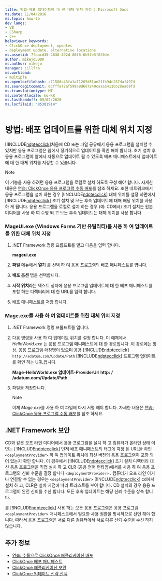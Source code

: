 ```yaml
---
title: 방법-배포 업데이트에 대 한 대체 위치 지정 | Microsoft Docs
ms.date: 11/04/2016
ms.topic: how-to
dev_langs:
- VB
- CSharp
- C++
helpviewer_keywords:
- ClickOnce deployment, updates
- deployment update, alternative locations
ms.assetid: 7faacd35-2638-492d-80f6-6b57e5f820de
author: mikejo5000
ms.author: mikejo
manager: jillfra
ms.workload:
- multiple
ms.openlocfilehash: c71586c43fa1a71205d61ae21fb94c267daf497d
ms.sourcegitcommit: 6cfffa72af599a9d667249caaaa411bb28ea69fd
ms.translationtype: MT
ms.contentlocale: ko-KR
ms.lasthandoff: 09/02/2020
ms.locfileid: "85381914"
---
```

# <a name="how-to-specify-an-alternate-location-for-deployment-updates"></a>방법: 배포 업데이트를 위한 대체 위치 지정
[!INCLUDE[ndptecclick](../deployment/includes/ndptecclick_md.md)]처음에 CD 또는 파일 공유에서 응용 프로그램을 설치할 수 있지만 응용 프로그램은 웹에서 정기적으로 업데이트를 확인 해야 합니다. 초기 설치 후 응용 프로그램이 웹에서 자동으로 업데이트 될 수 있도록 배포 매니페스트에서 업데이트에 대 한 대체 위치를 지정할 수 있습니다.

> [!NOTE]
> 이 기능을 사용 하려면 응용 프로그램을 로컬로 설치 하도록 구성 해야 합니다. 자세한 내용은 [연습: ClickOnce 응용 프로그램 수동 배포](../deployment/walkthrough-manually-deploying-a-clickonce-application.md)를 참조 하세요. 또한 네트워크에서 응용 프로그램을 설치 하는 경우 [!INCLUDE[ndptecclick](../deployment/includes/ndptecclick_md.md)] 대체 위치를 설정 하면에서 [!INCLUDE[ndptecclick](../deployment/includes/ndptecclick_md.md)] 초기 설치 및 모든 후속 업데이트에 대해 해당 위치를 사용 하 게 됩니다. 응용 프로그램을 로컬로 설치 하는 경우 (예: CD에서) 초기 설치는 원본 미디어를 사용 하 여 수행 되 고 모든 후속 업데이트는 대체 위치를 사용 합니다.

### <a name="specify-an-alternate-location-for-updates-by-using-mageuiexe-windows-forms-based-utility"></a>MageUI.exe (Windows Forms 기반 유틸리티)를 사용 하 여 업데이트를 위한 대체 위치 지정

1. .NET Framework 명령 프롬프트를 열고 다음을 입력 합니다.

     **mageui.exe**

2. **파일** 메뉴에서 **열기** 를 선택 하 여 응용 프로그램의 배포 매니페스트를 엽니다.

3. **배포 옵션** 탭을 선택합니다.

4. **시작 위치**라는 텍스트 상자에 응용 프로그램 업데이트에 대 한 배포 매니페스트를 포함 하는 디렉터리에 대 한 URL을 입력 합니다.

5. 배포 매니페스트를 저장 합니다.

### <a name="specify-an-alternate-location-for-updates-by-using-mageexe"></a>Mage.exe를 사용 하 여 업데이트를 위한 대체 위치 지정

1. .NET Framework 명령 프롬프트를 엽니다.

2. 다음 명령을 사용 하 여 업데이트 위치를 설정 합니다. 이 예제에서 *HelloWorld.exe* 는 응용 프로그램 매니페스트에 대 한 경로입니다 .이 경로에는 항상. 응용 프로그램 확장명이 있으며 응용 [!INCLUDE[ndptecclick](../deployment/includes/ndptecclick_md.md)] `http://adatum.com/Update/Path` [!INCLUDE[ndptecclick](../deployment/includes/ndptecclick_md.md)] 프로그램 업데이트를 확인 하는 URL입니다.

    **Mage-HelloWorld.exe 업데이트-ProviderUrl http: \/ /adatum.com/Update/Path**

3. 파일을 저장합니다.

   > [!NOTE]
   > 이제 *Mage.exe*를 사용 하 여 파일에 다시 서명 해야 합니다. 자세한 내용은 [연습: ClickOnce 응용 프로그램 수동 배포](../deployment/walkthrough-manually-deploying-a-clickonce-application.md)를 참조 하세요.

## <a name="net-framework-security"></a>.NET Framework 보안
 CD와 같은 오프 라인 미디어에서 응용 프로그램을 설치 하 고 컴퓨터가 온라인 상태 이면는 [!INCLUDE[ndptecclick](../deployment/includes/ndptecclick_md.md)] 먼저 배포 매니페스트의 태그에 지정 된 URL을 확인 `<deploymentProvider>` 하 여 업데이트 위치에 최신 버전의 응용 프로그램이 포함 되어 있는지 확인 합니다. 이 경우에서 [!INCLUDE[ndptecclick](../deployment/includes/ndptecclick_md.md)] 초기 설치 디렉터리 대신 응용 프로그램을 직접 설치 하 고 CLR (공용 언어 런타임)에서를 사용 하 여 응용 프로그램의 신뢰 수준을 결정 합니다 `<deploymentProvider>` . 컴퓨터가 오프 라인 이거나 연결할 수 없는 경우는 `<deploymentProvider>` [!INCLUDE[ndptecclick](../deployment/includes/ndptecclick_md.md)] cd에서 설치 하 고, CLR은 설치 지점에 따라 트러스트를 부여 합니다. CD 설치의 경우 응용 프로그램이 완전 신뢰를 수신 합니다. 모든 후속 업데이트는 해당 신뢰 수준을 상속 합니다.

 를 [!INCLUDE[ndptecclick](../deployment/includes/ndptecclick_md.md)] 사용 하는 모든 응용 프로그램은 응용 프로그램 `<deploymentProvider>` 매니페스트에서 필요한 사용 권한을 명시적으로 선언 해야 합니다. 따라서 응용 프로그램은 서로 다른 컴퓨터에서 서로 다른 신뢰 수준을 수신 하지 않습니다.

## <a name="see-also"></a>추가 정보
- [연습: 수동으로 ClickOnce 애플리케이션 배포](../deployment/walkthrough-manually-deploying-a-clickonce-application.md)
- [ClickOnce 배포 매니페스트](../deployment/clickonce-deployment-manifest.md)
- [ClickOnce 애플리케이션 보안](../deployment/securing-clickonce-applications.md)
- [ClickOnce 업데이트 전략 선택](../deployment/choosing-a-clickonce-update-strategy.md)